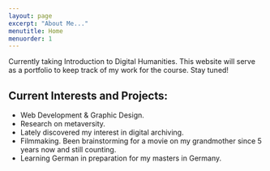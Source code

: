 ```yaml
---
layout: page
excerpt: "About Me..."
menutitle: Home
menuorder: 1
---
```


Currently taking Introduction to Digital Humanities. This website will serve as a portfolio to keep track of my work for the course. Stay tuned!
## Current Interests and Projects:

- Web Development & Graphic Design.
- Research on metaversity.
- Lately discovered my interest in digital archiving.
- Filmmaking. Been brainstorming for a movie on my grandmother since 5 years now and still counting.
- Learning German in preparation for my masters in Germany.
